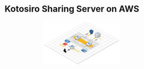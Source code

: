 Kotosiro Sharing Server on AWS
==============================

<p align="center">
  <img src="images/architecture.png" width="50%"/>
</p>
